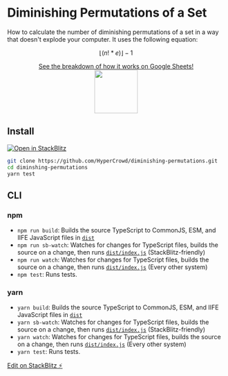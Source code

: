 # Diminishing Permutations of a Set

How to calculate the number of diminishing permutations of a set in a way that doesn't explode your computer. It uses the following equation:

```math
⌊(n! * e)⌋ - 1
```

<p align="center">
<a href="https://docs.google.com/spreadsheets/d/1rBLwVjB6dwehYyHy3xBZOJ4XwVe46dqmzkIjNURyngU/edit?usp=sharing">See the breakdown of how it works on Google Sheets!</a><br/>
<img src="https://i.imgur.com/POhhPp4.png" width="100" height="100">
</p>

## Install

[![Open in StackBlitz](https://developer.stackblitz.com/img/open_in_stackblitz.svg)](https://stackblitz.com/github/hypercrowd/diminishing-permutations)

```bash
git clone https://github.com/HyperCrowd/diminishing-permutations.git
cd diminshing-permutations
yarn test
```

## CLI

### npm

- `npm run build`: Builds the source TypeScript to CommonJS, ESM, and IIFE JavaScript files in [`dist`](dist)
- `npm run sb-watch`: Watches for changes for TypeScript files, builds the source on a change, then runs [`dist/index.js`](dist/index.js) (StackBlitz-friendly)
- `npm run watch`: Watches for changes for TypeScript files, builds the source on a change, then runs [`dist/index.js`](dist/index.js) (Every other system)
- `npm test`: Runs tests.

### yarn

- `yarn build`: Builds the source TypeScript to CommonJS, ESM, and IIFE JavaScript files in [`dist`](dist)
- `yarn sb-watch`: Watches for changes for TypeScript files, builds the source on a change, then runs [`dist/index.js`](dist/index.js) (StackBlitz-friendly)
- `yarn watch`: Watches for changes for TypeScript files, builds the source on a change, then runs [`dist/index.js`](dist/index.js) (Every other system)
- `yarn test`: Runs tests.

[Edit on StackBlitz ⚡️](https://stackblitz.com/edit/psysecgroup-typescript-server-template-6q9pvr)
